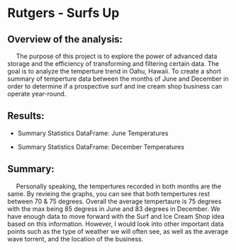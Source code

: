 # Rutgers - Surfs Up

## Overview of the analysis:

&nbsp;&nbsp;&nbsp;&nbsp; The purpose of this project is to explore the power of advanced data storage and the efficiency of transforming and filtering certain data. The goal is to analyze the temperture trend in Oahu, Hawaii. To create a short summary of temperture data between the months of June and December in order to determine if a prospective surf and ine cream shop business can operate year-round. 

## Results:
- Summary Statistics DataFrame: June Temperatures



- Summary Statistics DataFrame: December Temperatures


## Summary:

&nbsp;&nbsp;&nbsp;&nbsp; Personally speaking, the tempertures recorded in both months are the same. By revieing the graphs, you can see that both tempertures rest between 70 & 75 degrees. Overall the average tempertaure is 75 degrees with the max being 85 degress in June and 83 degrees in December. We have enough data to move forward with the Surf and Ice Cream Shop idea based on this information. However, I would look into other important data points such as the type of weather we will often see, as well as the average wave torrent, and the location of the business. 

